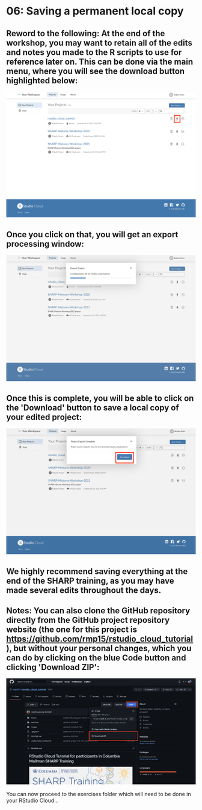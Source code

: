 # 06: Saving a permanent local copy

## Reword to the following:  At the end of the workshop, you may want to retain all of the edits and notes you made to the R scripts to use for reference later on. This can be done via the main menu, where you will see the download button highlighted below:

![](../images/rstudio_cloud_main_menu_2.png)

## Once you click on that, you will get an export processing window:

![](../images/export_processing.png)

## Once this is complete, you will be able to click on the 'Download' button to save a local copy of your edited project:

![](../images/download_export.png)

## We highly recommend saving everything at the end of the SHARP training, as you may have made several edits throughout the days.

## Notes: You can also clone the GitHub repository directly from the GitHub project repository website (the one for this project is https://github.com/rmp15/rstudio_cloud_tutorial), but without your personal changes, which you can do by clicking on the blue Code button and clicking 'Download ZIP':

![](../images/download_from_github_website.png)

You can now proceed to the exercises folder which will need to be done in your RStudio Cloud...
